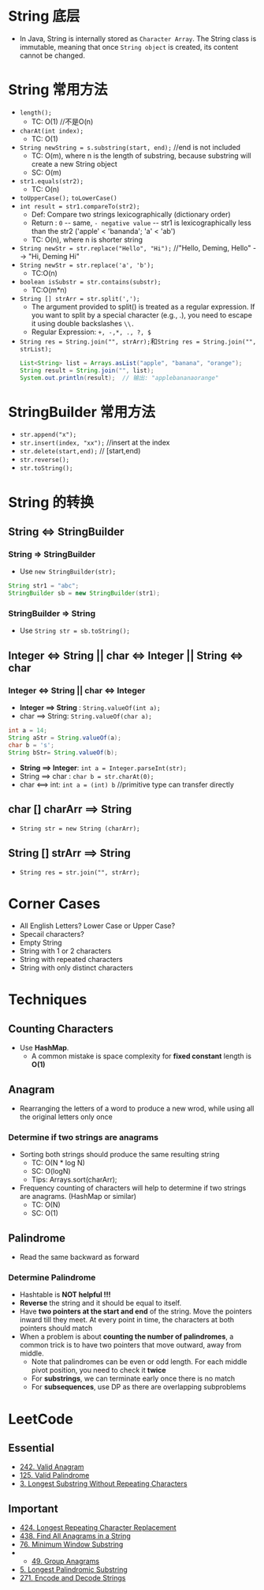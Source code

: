 # String 底层
* In Java, String is internally stored as `Character Array`. The String class is immutable, meaning that once `String object` is created, its content cannot be changed.

# String 常用方法
* `length();`
  * TC: O(1) //不是O(n)
* `charAt(int index);` 
  * TC: O(1)
* `String newString = s.substring(start, end);` //end is not included
  * TC: O(m), where n is the length of substring, because substring will create a new String object
  * SC: O(m)
* `str1.equals(str2);` 
  * TC: O(n)
* `toUpperCase();` `toLowerCase()`
* `int result = str1.compareTo(str2);`
  * Def: Compare two strings lexicographically (dictionary order)
  * Return : `0` -- same, `- negative value` -- str1 is lexicographically less than the str2 ('apple' < 'bananda'; 'a' < 'ab') 
  * TC: O(n), where n is shorter string
* `String newStr = str.replace("Hello", "Hi");` //"Hello, Deming, Hello" --> "Hi, Deming Hi"
* `String newStr = str.replace('a', 'b');` 
  * TC:O(n)
* `boolean isSubstr = str.contains(substr);`
  * TC:O(m*n)
* `String [] strArr = str.split(',');`
  *  The argument provided to split() is treated as a regular expression. If you want to split by a special character (e.g., .), you need to escape it using double backslashes `\\. `
  *  Regular Expression: `+, -,*, ., ?, $`
*  `String res = String.join("", strArr);`和`String res = String.join("", strList);` 
    ```java
    List<String> list = Arrays.asList("apple", "banana", "orange");
    String result = String.join("", list);
    System.out.println(result);  // 输出: "applebananaorange"
    ```

# StringBuilder 常用方法
* `str.append("x");`
* `str.insert(index, "xx");` //insert at the index
* `str.delete(start,end);` // [start,end)
* `str.reverse();`
* `str.toString();`

# String 的转换
## String <=> StringBuilder
### String => StringBuilder
* Use `new StringBuilder(str);`
```java
String str1 = "abc";
StringBuilder sb = new StringBuilder(str1);
```
### StringBuilder => String
* Use `String str = sb.toString();`
## Integer <=> String || char <=> Integer || String <=> char
### Integer <=> String || char <=> Integer
* **Integer ==> String** : `String.valueOf(int a);`
* char ==> String: `String.valueOf(char a);`
```java
int a = 14;
String aStr = String.valueOf(a);
char b = 's';
String bStr= String.valueOf(b);
```
* **String ==> Integer**: `int a = Integer.parseInt(str);`
* String ==> char : `char b = str.charAt(0);`
* char <==> int: `int a = (int) b` //primitive type can transfer directly
## char [] charArr ==> String
* `String str = new String (charArr);`
  
## String [] strArr ==> String
* `String res = str.join("", strArr);`

# Corner Cases
* All English Letters? Lower Case or Upper Case?
* Specail characters?
* Empty String
* String with 1 or 2 characters
* String with repeated characters
* String with only distinct characters

# Techniques
## Counting Characters 
* Use **HashMap**. 
  * A common mistake is space complexity for **fixed constant** length is **O(1)**
## Anagram
* Rearranging the letters of a word to produce a new wrod, while using all the original letters only once
### Determine if two strings are anagrams
* Sorting both strings should produce the same resulting string
  * TC: O(N * log N) 
  * SC: O(logN)
  * Tips: Arrays.sort(charArr);
* Frequency counting of characters will help to determine if two strings are anagrams. (HashMap or similar)
  * TC: O(N)
  * SC: O(1)
## Palindrome
* Read the same backward as forward
### Determine Palindrome
* Hashtable is **NOT helpful !!!**
* **Reverse** the string and it should be equal to itself.
* Have **two pointers at the start and end** of the string. Move the pointers inward till they meet. At every point in time, the characters at both pointers should match
* When a problem is about **counting the number of palindromes**, a common trick is to have two pointers that move outward, away from middle. 
  * Note that palindromes can be even or odd length. For each middle pivot position, you need to check it **twice**
  * For **substrings**, we can terminate early once there is no match
  * For **subsequences**, use DP as there are overlapping subproblems

# LeetCode 
## Essential
* [242. Valid Anagram](https://leetcode.com/problems/valid-anagram/)
* [125. Valid Palindrome](https://leetcode.com/problems/valid-palindrome/description/)
* [3. Longest Substring Without Repeating Characters](https://leetcode.com/problems/longest-substring-without-repeating-characters/description/)

## Important
* [424. Longest Repeating Character Replacement](https://leetcode.com/problems/longest-repeating-character-replacement/description/)
* [438. Find All Anagrams in a String](https://leetcode.com/problems/find-all-anagrams-in-a-string/description/)
* [76. Minimum Window Substring](https://leetcode.com/problems/minimum-window-substring/description/)
* * [49. Group Anagrams](https://leetcode.com/problems/group-anagrams/description/)
* [5. Longest Palindromic Substring](https://leetcode.com/problems/longest-palindromic-substring/description/)
* [271. Encode and Decode Strings](https://leetcode.com/problems/encode-and-decode-strings/description/)